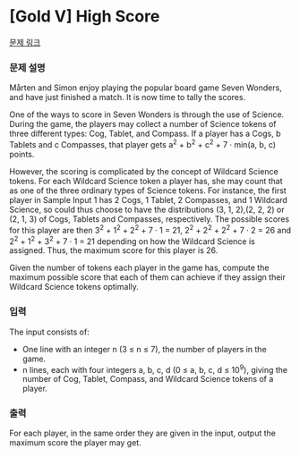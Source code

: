 # [Gold V] High Score

[문제 링크](https://www.acmicpc.net/problem/15606) 

### 문제 설명

<p>Mårten and Simon enjoy playing the popular board game Seven Wonders, and have just finished a match. It is now time to tally the scores.</p>

<p>One of the ways to score in Seven Wonders is through the use of Science. During the game, the players may collect a number of Science tokens of three different types: Cog, Tablet, and Compass. If a player has a Cogs, b Tablets and c Compasses, that player gets a<sup>2</sup> + b<sup>2</sup> + c<sup>2</sup> + 7 · min(a, b, c) points.</p>

<p>However, the scoring is complicated by the concept of Wildcard Science tokens. For each Wildcard Science token a player has, she may count that as one of the three ordinary types of Science tokens. For instance, the first player in Sample Input 1 has 2 Cogs, 1 Tablet, 2 Compasses, and 1 Wildcard Science, so could thus choose to have the distributions (3, 1, 2),(2, 2, 2) or (2, 1, 3) of Cogs, Tablets and Compasses, respectively. The possible scores for this player are then 3<sup>2</sup> + 1<sup>2</sup> + 2<sup>2</sup> + 7 · 1 = 21, 2<sup>2</sup> + 2<sup>2</sup> + 2<sup>2</sup> + 7 · 2 = 26 and 2<sup>2</sup> + 1<sup>2</sup> + 3<sup>2</sup> + 7 · 1 = 21 depending on how the Wildcard Science is assigned. Thus, the maximum score for this player is 26.</p>

<p>Given the number of tokens each player in the game has, compute the maximum possible score that each of them can achieve if they assign their Wildcard Science tokens optimally.</p>

### 입력 

 <p>The input consists of:</p>

<ul>
	<li>One line with an integer n (3 ≤ n ≤ 7), the number of players in the game.</li>
	<li>n lines, each with four integers a, b, c, d (0 ≤ a, b, c, d ≤ 10<sup>9</sup>), giving the number of Cog, Tablet, Compass, and Wildcard Science tokens of a player.</li>
</ul>

### 출력 

 <p>For each player, in the same order they are given in the input, output the maximum score the player may get.</p>

